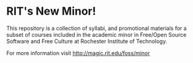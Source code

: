RIT's New Minor!
===

This repository is a collection of syllabi, and promotional materials for a
subset of courses included in the academic minor in Free/Open Source Software
and Free Culture at Rochester Institute of Technology.

For more information visit http://magic.rit.edu/foss/minor
